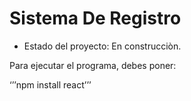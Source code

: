 <h1> Sistema De Registro</h1>

- Estado del proyecto: En construcciòn.

Para ejecutar el programa, debes poner:

‘’’npm install react’’’
